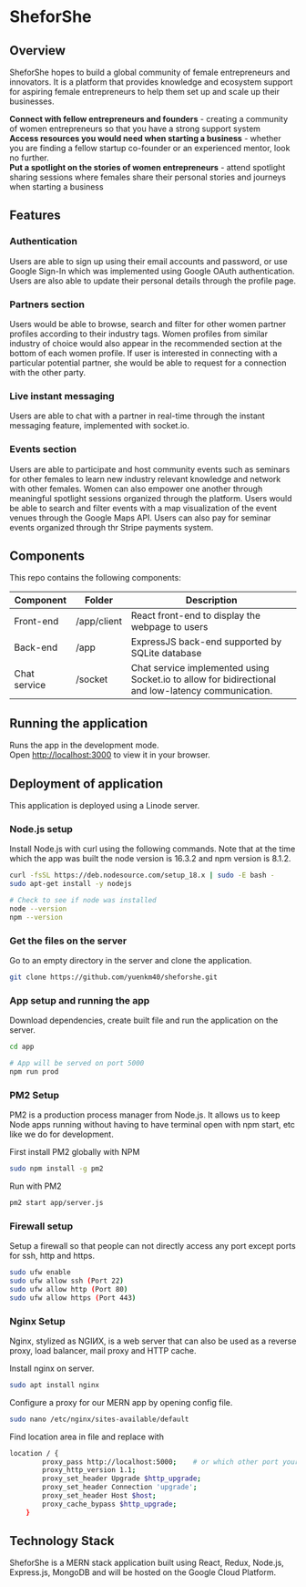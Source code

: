 # SheforShe

## Overview

SheforShe hopes to build a global community of female entrepreneurs and innovators. It is a platform that provides knowledge and ecosystem support for aspiring female entrepreneurs to help them set up and scale up their businesses. 

**Connect with fellow entrepreneurs and founders** - creating a community of women entrepreneurs so that you have a strong support system \
**Access resources you would need when starting a business** - whether you are finding a fellow startup co-founder or an experienced mentor, look no further. \
**Put a spotlight on the stories of women entrepreneurs** - attend spotlight sharing sessions where females share their personal stories and journeys when starting a business 

## Features
### Authentication

Users are able to sign up using their email accounts and password, or use Google Sign-In which was implemented using Google OAuth authentication. Users are also able to update their personal details through the profile page.  

### Partners section 
Users would be able to browse, search and filter for other women partner profiles according to their industry tags. Women profiles from similar industry of choice would also appear in the recommended section at the bottom of each women profile. If user is interested in connecting with a particular potential partner, she would be able to request for a connection with the other party. 

### Live instant messaging 
Users are able to chat with a partner in real-time through the instant messaging feature, implemented with socket.io. 

### Events section
Users are able to participate and host community events such as seminars for other females to learn new industry relevant knowledge and network with other females. Women can also empower one another through meaningful spotlight sessions organized through the platform. Users would be able to search and filter events with a map visualization of the event venues through the Google Maps API. Users can also pay for seminar events organized through thr Stripe payments system. 

## Components
This repo contains the following components:

| Component              | Folder            | Description                                                                                               |
| ---------------------- | ----------------- | --------------------------------------------------------------------------------------------------------- |
| Front-end              | /app/client       | React front-end to display the webpage to users                                                           |
| Back-end               | /app              | ExpressJS back-end supported by SQLite database                                                           |
| Chat service           | /socket           | Chat service implemented using Socket.io to allow for bidirectional and low-latency communication.        |

## Running the application 
Runs the app in the development mode.\
Open [http://localhost:3000](http://localhost:3000) to view it in your browser.

## Deployment of application 
This application is deployed using a Linode server.

### Node.js setup
Install Node.js with curl using the following commands. Note that at the time which the app was built the node version is 16.3.2 and npm version is 8.1.2.
```bash
curl -fsSL https://deb.nodesource.com/setup_18.x | sudo -E bash -
sudo apt-get install -y nodejs

# Check to see if node was installed
node --version
npm --version
```

### Get the files on the server
Go to an empty directory in the server and clone the application.
```bash
git clone https://github.com/yuenkm40/sheforshe.git
```

### App setup and running the app
Download dependencies, create built file and run the application on the server.
```bash
cd app

# App will be served on port 5000
npm run prod
```

### PM2 Setup
PM2 is a production process manager from Node.js. It allows us to keep Node apps running without having to have terminal open with npm start, etc like we do for development.

First install PM2 globally with NPM
```bash
sudo npm install -g pm2
```
Run with PM2
```bash
pm2 start app/server.js
```

### Firewall setup
Setup a firewall so that people can not directly access any port except ports for ssh, http and https.

```bash
sudo ufw enable
sudo ufw allow ssh (Port 22)
sudo ufw allow http (Port 80)
sudo ufw allow https (Port 443)
```

### Nginx Setup
Nginx, stylized as NGIИX, is a web server that can also be used as a reverse proxy, load balancer, mail proxy and HTTP cache.

Install nginx on server.
```bash
sudo apt install nginx
```
Configure a proxy for our MERN app by opening config file.
```bash
sudo nano /etc/nginx/sites-available/default
```
Find location area in file and replace with
```bash
location / {
        proxy_pass http://localhost:5000;    # or which other port your app runs on
        proxy_http_version 1.1;
        proxy_set_header Upgrade $http_upgrade;
        proxy_set_header Connection 'upgrade';
        proxy_set_header Host $host;
        proxy_cache_bypass $http_upgrade;
    }
```

## Technology Stack

SheforShe is a MERN stack application built using React, Redux, Node.js, Express.js, MongoDB and will be hosted on the Google Cloud Platform. 


